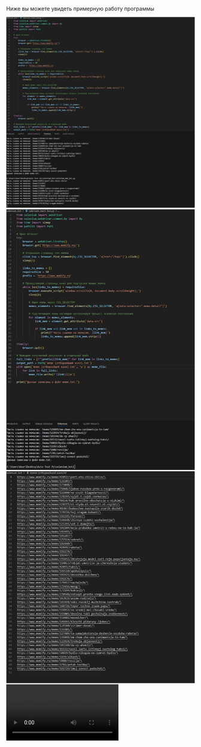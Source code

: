 Ниже вы можете увидеть примерную работу программы

![Start](https://github.com/dihlofoz/selenium-memes-bot/blob/main/work%20examples/assets/start.png)
![Finish](https://github.com/dihlofoz/selenium-memes-bot/blob/main/work%20examples/assets/finish.png)
![Result](https://github.com/dihlofoz/selenium-memes-bot/blob/main/work%20examples/assets/result.png)
![Video](https://github.com/dihlofoz/selenium-memes-bot/blob/main/work%20examples/assets/2025-09-02%2014-59-57.mp4)